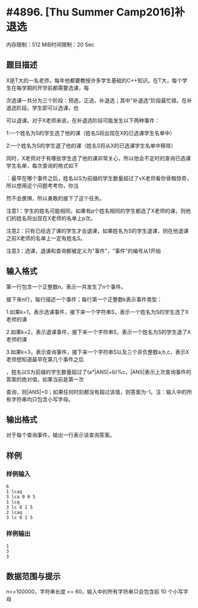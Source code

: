 # #4896. [Thu Summer Camp2016]补退选

内存限制：512 MiB时间限制：20 Sec

## 题目描述

X是T大的一名老师，每年他都要教授许多学生基础的C++知识。在T大，每个学生在每学期的开学前都需要选课，每

次选课一共分为三个阶段：预选，正选，补退选；其中"补退选"阶段最忙碌。在补退选阶段，学生即可以选课，也

可以退课。对于X老师来说，在补退选阶段可能发生以下两种事件：

1:一个姓名为S的学生选了他的课（姓名S将出现在X的已选课学生名单中）

2:一个姓名为S的学生退了他的课（姓名S将从X的已选课学生名单中移除）

同时，X老师对于有哪些学生选了他的课非常关心，所以他会不定时的查询已选课学生名单，每次查询的格式如下

：最早在哪个事件之后，姓名以S为前缀的学生数量超过了vX老师看你骨骼惊奇，所以想用这个问题考考你，你当

然不会畏惧，所以勇敢的接下了这个任务。

注意1：学生的姓名可能相同，如果有p个姓名相同的学生都选了X老师的课，则他们的姓名将出现在X老师的名单上p次。

注意2：只有已经选了课的学生才会退课，如果姓名为S的学生退课，则在他退课之前X老师的名单上一定有姓名S。

注意3：选课，退课和查询都被定义为"事件"，"事件"的编号从1开始

## 输入格式

第一行包含一个正整数n，表示一共发生了n个事件。

接下来n行，每行描述一个事件；每行第一个正整数k表示事件类型：

1.如果k=1，表示选课事件，接下来一个字符串S，表示一个姓名为S的学生选了X老师的课

2.如果k=2，表示退课事件，接下来一个字符串S，表示一个姓名为S的学生退了X老师的课

3.如果k=3，表示查询事件，接下来一个字符串S以及三个非负整数a,b,c，表示X老师想知道最早在第几个事件之后

，姓名以S为前缀的学生数量超过了(a*|ANS|+b)%c，|ANS|表示上次查询事件的答案的绝对值，如果当前是第一次

查询，则|ANS|=0；如果任何时刻都没有超过该值，则答案为-1。注：输入中的所有字符串均只包含小写字母。

## 输出格式

对于每个查询事件，输出一行表示该查询答案。

## 样例

### 样例输入

    
    6
    1 lcaq
    3 lca 0 0 5
    1 lcq
    3 lc 0 1 5
    2 lcaq
    3 lc 0 1 5
    

### 样例输出

    
    1
    3
    3
    

## 数据范围与提示

n<=100000，字符串长度 <= 60，输入中的所有字符串只会包含前 10 个小写字母
